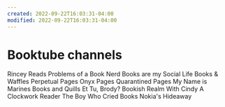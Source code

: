 ```yaml
---
created: 2022-09-22T16:03:31-04:00
modified: 2022-09-22T16:03:31-04:00
---
```


# Booktube channels

Rincey Reads
Problems of a Book Nerd
Books are my Social Life
Books & Waffles
Perpetual Pages
Onyx Pages
Quarantined Pages
My Name is Marines
Books and Quills
Et Tu, Brody?
Bookish Realm
With Cindy
A Clockwork Reader
The Boy Who Cried Books
Nokia's Hideaway
